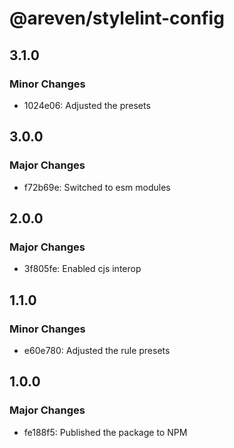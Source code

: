 # @areven/stylelint-config

## 3.1.0

### Minor Changes

- 1024e06: Adjusted the presets

## 3.0.0

### Major Changes

- f72b69e: Switched to esm modules

## 2.0.0

### Major Changes

- 3f805fe: Enabled cjs interop

## 1.1.0

### Minor Changes

- e60e780: Adjusted the rule presets

## 1.0.0

### Major Changes

- fe188f5: Published the package to NPM
